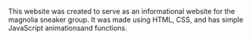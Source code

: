 This website was created to serve as an informational website for the magnolia sneaker group. It was made using HTML, CSS, and has simple JavaScript animationsand functions.
